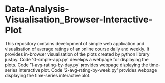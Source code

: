 # Data-Analysis-Visualisation_Browser-Interactive-Plot
This repository contains development of simple web application and visualisation of average ratings of an online course daily and weekly. It provides in-browser visualisation of the plots created by python library justpy.
Code '0-simple-app.py' develops a webpage for displaying the plots.
Code '1-avg-rating-by-day.py' provides webpage displaying the time-series interactive plot. 
Code '2-avg-rating-by-week.py' provides webpage displaying the time-series interactive plot. 
